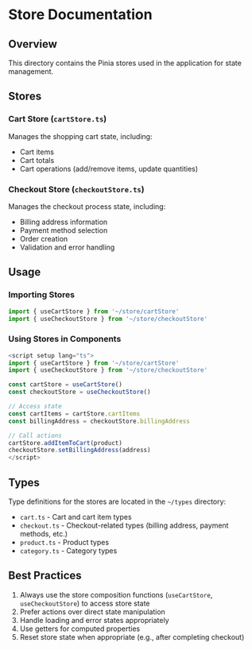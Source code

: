 # Store Documentation

## Overview
This directory contains the Pinia stores used in the application for state management.

## Stores

### Cart Store (`cartStore.ts`)
Manages the shopping cart state, including:
- Cart items
- Cart totals
- Cart operations (add/remove items, update quantities)

### Checkout Store (`checkoutStore.ts`)
Manages the checkout process state, including:
- Billing address information
- Payment method selection
- Order creation
- Validation and error handling

## Usage

### Importing Stores
```typescript
import { useCartStore } from '~/store/cartStore'
import { useCheckoutStore } from '~/store/checkoutStore'
```

### Using Stores in Components
```typescript
<script setup lang="ts">
import { useCartStore } from '~/store/cartStore'
import { useCheckoutStore } from '~/store/checkoutStore'

const cartStore = useCartStore()
const checkoutStore = useCheckoutStore()

// Access state
const cartItems = cartStore.cartItems
const billingAddress = checkoutStore.billingAddress

// Call actions
cartStore.addItemToCart(product)
checkoutStore.setBillingAddress(address)
</script>
```

## Types
Type definitions for the stores are located in the `~/types` directory:
- `cart.ts` - Cart and cart item types
- `checkout.ts` - Checkout-related types (billing address, payment methods, etc.)
- `product.ts` - Product types
- `category.ts` - Category types

## Best Practices
1. Always use the store composition functions (`useCartStore`, `useCheckoutStore`) to access store state
2. Prefer actions over direct state manipulation
3. Handle loading and error states appropriately
4. Use getters for computed properties
5. Reset store state when appropriate (e.g., after completing checkout)